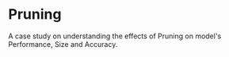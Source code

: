 # Pruning
A case study on understanding the effects of Pruning on model's Performance, Size and Accuracy.
